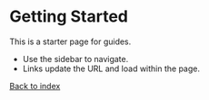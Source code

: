 
# Getting Started

This is a starter page for guides.

- Use the sidebar to navigate.
- Links update the URL and load within the page.

[Back to index](/docs)
